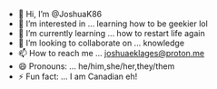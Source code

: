 - 👋 Hi, I’m @JoshuaK86
- 👀 I’m interested in ... learning how to be geekier lol
- 🌱 I’m currently learning ... how to restart life again
- 💞️ I’m looking to collaborate on ... knowledge
- 📫 How to reach me ... joshuaeklages@proton.me
- 😄 Pronouns: ... he/him,she/her,they/them
- ⚡ Fun fact: ... I am Canadian eh!

<!---
JoshuaK86/JoshuaK86 is a ✨ special ✨ repository because its `README.md` (this file) appears on your GitHub profile.
You can click the Preview link to take a look at your changes.


--->
